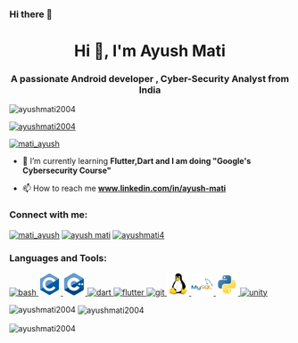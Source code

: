 ### Hi there 👋

<h1 align="center">Hi 👋, I'm Ayush Mati</h1>
<h3 align="center">A passionate Android developer , Cyber-Security Analyst from India</h3>

<p align="left"> <img src="https://komarev.com/ghpvc/?username=ayushmati2004&label=Profile%20views&color=0e75b6&style=flat" alt="ayushmati2004" /> </p>

<p align="left"> <a href="https://github.com/ryo-ma/github-profile-trophy"><img src="https://github-profile-trophy.vercel.app/?username=ayushmati2004" alt="ayushmati2004" /></a> </p>

<p align="left"> <a href="https://twitter.com/mati_ayush" target="blank"><img src="https://img.shields.io/twitter/follow/mati_ayush?logo=twitter&style=for-the-badge" alt="mati_ayush" /></a> </p>

- 🌱 I’m currently learning **Flutter,Dart and I am doing "Google's Cybersecurity Course"**

- 📫 How to reach me **www.linkedin.com/in/ayush-mati**

<h3 align="left">Connect with me:</h3>
<p align="left">
<a href="https://twitter.com/mati_ayush" target="blank"><img align="center" src="https://raw.githubusercontent.com/rahuldkjain/github-profile-readme-generator/master/src/images/icons/Social/twitter.svg" alt="mati_ayush" height="30" width="40" /></a>
<a href="https://linkedin.com/in/ayush mati" target="blank"><img align="center" src="https://raw.githubusercontent.com/rahuldkjain/github-profile-readme-generator/master/src/images/icons/Social/linked-in-alt.svg" alt="ayush mati" height="30" width="40" /></a>
<a href="https://www.leetcode.com/ayushmati4" target="blank"><img align="center" src="https://raw.githubusercontent.com/rahuldkjain/github-profile-readme-generator/master/src/images/icons/Social/leet-code.svg" alt="ayushmati4" height="30" width="40" /></a>
</p>

<h3 align="left">Languages and Tools:</h3>
<p align="left"> <a href="https://www.gnu.org/software/bash/" target="_blank" rel="noreferrer"> <img src="https://www.vectorlogo.zone/logos/gnu_bash/gnu_bash-icon.svg" alt="bash" width="40" height="40"/> </a> <a href="https://www.cprogramming.com/" target="_blank" rel="noreferrer"> <img src="https://raw.githubusercontent.com/devicons/devicon/master/icons/c/c-original.svg" alt="c" width="40" height="40"/> </a> <a href="https://www.w3schools.com/cpp/" target="_blank" rel="noreferrer"> <img src="https://raw.githubusercontent.com/devicons/devicon/master/icons/cplusplus/cplusplus-original.svg" alt="cplusplus" width="40" height="40"/> </a> <a href="https://dart.dev" target="_blank" rel="noreferrer"> <img src="https://www.vectorlogo.zone/logos/dartlang/dartlang-icon.svg" alt="dart" width="40" height="40"/> </a> <a href="https://flutter.dev" target="_blank" rel="noreferrer"> <img src="https://www.vectorlogo.zone/logos/flutterio/flutterio-icon.svg" alt="flutter" width="40" height="40"/> </a> <a href="https://git-scm.com/" target="_blank" rel="noreferrer"> <img src="https://www.vectorlogo.zone/logos/git-scm/git-scm-icon.svg" alt="git" width="40" height="40"/> </a> <a href="https://www.linux.org/" target="_blank" rel="noreferrer"> <img src="https://raw.githubusercontent.com/devicons/devicon/master/icons/linux/linux-original.svg" alt="linux" width="40" height="40"/> </a> <a href="https://www.mysql.com/" target="_blank" rel="noreferrer"> <img src="https://raw.githubusercontent.com/devicons/devicon/master/icons/mysql/mysql-original-wordmark.svg" alt="mysql" width="40" height="40"/> </a> <a href="https://www.python.org" target="_blank" rel="noreferrer"> <img src="https://raw.githubusercontent.com/devicons/devicon/master/icons/python/python-original.svg" alt="python" width="40" height="40"/> </a> <a href="https://unity.com/" target="_blank" rel="noreferrer"> <img src="https://www.vectorlogo.zone/logos/unity3d/unity3d-icon.svg" alt="unity" width="40" height="40"/> </a> </p>

<p><img align="left" src="https://github-readme-stats.vercel.app/api/top-langs?username=ayushmati2004&show_icons=true&locale=en&layout=compact" alt="ayushmati2004" /></p>

<p>&nbsp;<img align="center" src="https://github-readme-stats.vercel.app/api?username=ayushmati2004&show_icons=true&locale=en" alt="ayushmati2004" /></p>

<p><img align="center" src="https://github-readme-streak-stats.herokuapp.com/?user=ayushmati2004&" alt="ayushmati2004" /></p>

